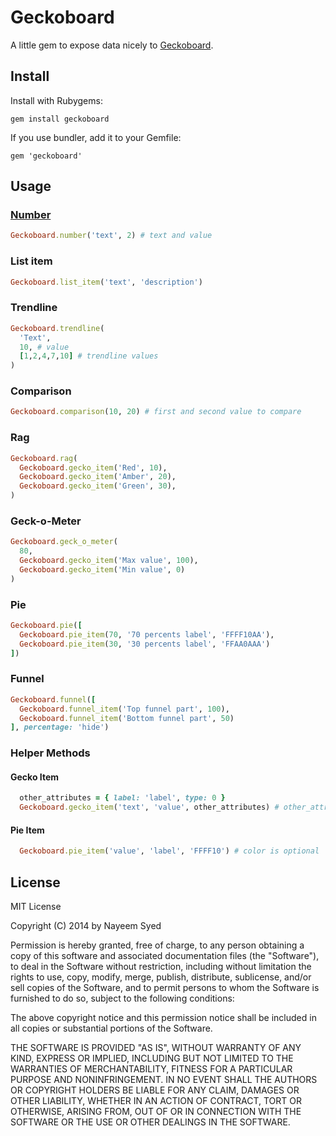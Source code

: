 # Geckoboard

A little gem to expose data nicely to [Geckoboard](http://www.geckoboard.com/).

## Install

Install with Rubygems:

    gem install geckoboard

If you use bundler, add it to your Gemfile:

    gem 'geckoboard'

## Usage

### [Number](https://developer.geckoboard.com/#number-and-secondary-stat)
```ruby
Geckoboard.number('text', 2) # text and value
```

### List item

```ruby
Geckoboard.list_item('text', 'description')
```

### Trendline

```ruby
Geckoboard.trendline(
  'Text',
  10, # value
  [1,2,4,7,10] # trendline values
)
```

### Comparison

```ruby
Geckoboard.comparison(10, 20) # first and second value to compare
```

### Rag

```ruby
Geckoboard.rag(
  Geckoboard.gecko_item('Red', 10),
  Geckoboard.gecko_item('Amber', 20),
  Geckoboard.gecko_item('Green', 30),
)
```

### Geck-o-Meter

```ruby
Geckoboard.geck_o_meter(
  80,
  Geckoboard.gecko_item('Max value', 100),
  Geckoboard.gecko_item('Min value', 0)
)
```

### Pie

```ruby
Geckoboard.pie([
  Geckoboard.pie_item(70, '70 percents label', 'FFFF10AA'),
  Geckoboard.pie_item(30, '30 percents label', 'FFAA0AAA')
])
```

### Funnel

```ruby
Geckoboard.funnel([
  Geckoboard.funnel_item('Top funnel part', 100),
  Geckoboard.funnel_item('Bottom funnel part', 50)
], percentage: 'hide')
```

### Helper Methods

#### Gecko Item
```ruby
  other_attributes = { label: 'label', type: 0 }
  Geckoboard.gecko_item('text', 'value', other_attributes) # other_attributes are optional
```

#### Pie Item
```ruby
  Geckoboard.pie_item('value', 'label', 'FFFF10') # color is optional
```

## License

MIT License

Copyright (C) 2014 by Nayeem Syed

Permission is hereby granted, free of charge, to any person obtaining a copy of this software and associated documentation files (the "Software"), to deal in the Software without restriction, including without limitation the rights to use, copy, modify, merge, publish, distribute, sublicense, and/or sell copies of the Software, and to permit persons to whom the Software is furnished to do so, subject to the following conditions:

The above copyright notice and this permission notice shall be included in all copies or substantial portions of the Software.

THE SOFTWARE IS PROVIDED "AS IS", WITHOUT WARRANTY OF ANY KIND, EXPRESS OR IMPLIED, INCLUDING BUT NOT LIMITED TO THE WARRANTIES OF MERCHANTABILITY, FITNESS FOR A PARTICULAR PURPOSE AND NONINFRINGEMENT. IN NO EVENT SHALL THE AUTHORS OR COPYRIGHT HOLDERS BE LIABLE FOR ANY CLAIM, DAMAGES OR OTHER LIABILITY, WHETHER IN AN ACTION OF CONTRACT, TORT OR OTHERWISE, ARISING FROM, OUT OF OR IN CONNECTION WITH THE SOFTWARE OR THE USE OR OTHER DEALINGS IN THE SOFTWARE.
